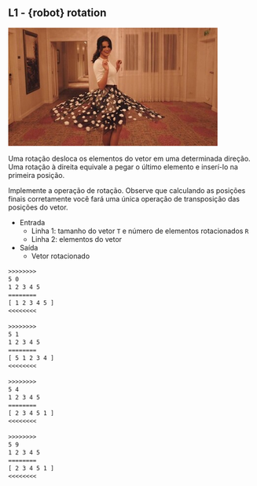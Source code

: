 ## L1 - {robot} rotation

![](cover.jpg)

Uma rotação desloca os elementos do vetor em uma determinada direção. Uma rotação à direita equivale a pegar o último elemento e inserí-lo na primeira posição.

Implemente a operação de rotação. Observe que calculando as posições finais corretamente você fará uma única operação de transposição das posições do vetor.

- Entrada
    - Linha 1: tamanho do vetor `T` e número de elementos rotacionados `R`
    - Linha 2: elementos do vetor
- Saída
    - Vetor rotacionado

```
>>>>>>>>
5 0
1 2 3 4 5
========
[ 1 2 3 4 5 ]
<<<<<<<<

>>>>>>>>
5 1
1 2 3 4 5
========
[ 5 1 2 3 4 ]
<<<<<<<<

>>>>>>>>
5 4
1 2 3 4 5
========
[ 2 3 4 5 1 ]
<<<<<<<<

>>>>>>>>
5 9
1 2 3 4 5
========
[ 2 3 4 5 1 ]
<<<<<<<<




```